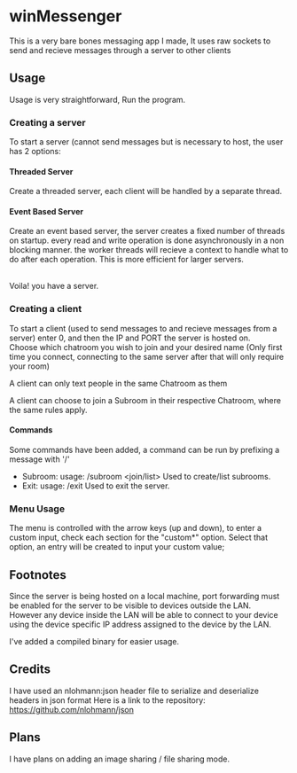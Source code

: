 # winMessenger

This is a very bare bones messaging app I made, It uses raw sockets to send and recieve messages through a server to other clients

## Usage

Usage is very straightforward, Run the program.<br>

### Creating a server

To start a server (cannot send messages but is necessary to host, the user has 2 options:

#### Threaded Server

Create a threaded server, each client will be handled by a separate thread.

#### Event Based Server

Create an event based server, the server creates a fixed number of threads on startup. every read and write operation is done 
asynchronously in a non blocking manner. the worker threads will recieve a context to handle what to do after each operation. This is
more efficient for larger servers.<br><br>

Voila! you have a server.<br>

### Creating a client

To start a client (used to send messages to and recieve messages from a server) enter 0, and then the IP and PORT the server is hosted on.<br>
Choose which chatroom you wish to join and your desired name (Only first time you connect, connecting to the same server after that will only require your room)<br>

A client can only text people in the same Chatroom as them<br>

A client can choose to join a Subroom in their respective Chatroom, where the same rules apply.

#### Commands

Some commands have been added, a command can be run by prefixing a message with '/'
- Subroom: usage: /subroom <join/list> <subroom-name>    Used to create/list subrooms.
- Exit: usage: /exit    Used to exit the server.

### Menu Usage

The menu is controlled with the arrow keys (up and down), to enter a custom input, check each section for the "custom*" option.
Select that option, an entry will be created to input your custom value;

## Footnotes

Since the server is being hosted on a local machine, port forwarding must be enabled for the server to be visible to devices outside the LAN.<br>
However any device inside the LAN will be able to connect to your device using the device specific IP address assigned to the device by the LAN.<br>

I've added a compiled binary for easier usage.

## Credits

I have used an nlohmann:json header file to serialize and deserialize headers in json format
Here is a link to the repository: https://github.com/nlohmann/json

## Plans

I have plans on adding an image sharing / file sharing mode.
